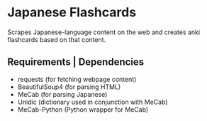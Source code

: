 # Japanese Flashcards
Scrapes Japanese-language content on the web and creates anki flashcards based on that content.

## Requirements | Dependencies
* requests (for fetching webpage content)
* BeautifulSoup4 (for parsing HTML)
* MeCab (for parsing Japanese)
* Unidic (dictionary used in conjunction with MeCab)
* MeCab-Python (Python wrapper for MeCab)
